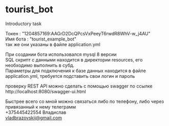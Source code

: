 # tourist_bot
Introductory task

 Токен : "1204857169:AAGrD2DcQPcsVxPeeyT6rwdR8WhV-w_j4AU"  
 Имя бота : "tourist_example_bot"  
 так же они указаны в файле application.yml  

 При создании бота использовался mysql 8 версии  
 SQL скрипт с данными находится в директории resources, его необходимо выполнить в субд.  
 Параметры для подключения к базе данных находится в файле application.yml, требуется подставить свои логин и пароль  

 проверку REST API можно сделать с помощью swagger по ссылке http://localhost:8080/swagger-ui.html  

Быстрее всего со мной можно связаться либо по телефону, либо через привязанный к нему телеграмм  
 +375445422554 Владислав  
 vladbrazovskij@gmail.com  
